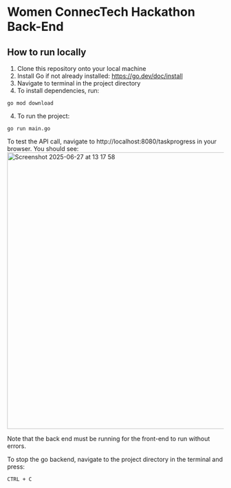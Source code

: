 # Women ConnecTech Hackathon Back-End

## How to run locally
1. Clone this repository onto your local machine
2. Install Go if not already installed: https://go.dev/doc/install
3. Navigate to terminal in the project directory
4. To install dependencies, run:
```
go mod download
```
4. To run the project:
```
go run main.go
```
To test the API call, navigate to http://localhost:8080/taskprogress in your browser. You should see:
<img width="642" alt="Screenshot 2025-06-27 at 13 17 58" src="https://github.com/user-attachments/assets/caaac31b-0f32-497b-9011-38d419e90be2" />

Note that the back end must be running for the front-end to run without errors.

To stop the go backend, navigate to the project directory in the terminal and press:
```
CTRL + C
```

